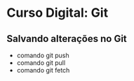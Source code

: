 # Curso Digital: Git


## Salvando alterações no Git
* comando git push
* comando git pull
* comando git fetch
